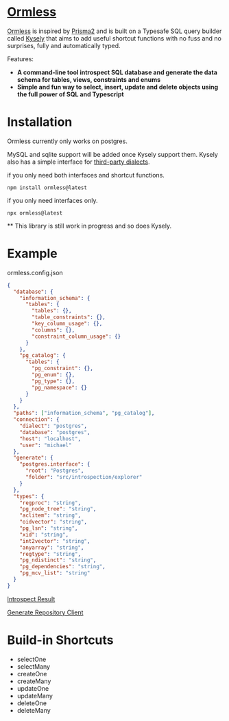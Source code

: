 # [Ormless](https://github.com/xiaoyu-tamu/ormless)

[Ormless](https://github.com/xiaoyu-tamu/ormless) is inspired by [Prisma2](https://github.com/prisma/prisma) and is built on a Typesafe SQL query builder called [Kysely](https://github.com/koskimas/kysely) that aims to add useful shortcut functions with no fuss and no surprises, fully and automatically typed.

Features:

- **A command-line tool introspect SQL database and generate the data schema for tables, views, constraints and enums**
- **Simple and fun way to select, insert, update and delete objects using the full power of SQL and Typescript**

# Installation


Ormless currently only works on postgres.

MySQL and sqlite support will be added once Kysely support them. Kysely also has a simple interface for [third-party dialects](https://koskimas.github.io/kysely/interfaces/Dialect.html).

if you only need both interfaces and shortcut functions.

`npm install ormless@latest`

if you only need interfaces only.

`npx ormless@latest`

\*\* This library is still work in progress and so does Kysely.

# Example

ormless.config.json

```json
{
  "database": {
    "information_schema": {
      "tables": {
        "tables": {},
        "table_constraints": {},
        "key_column_usage": {},
        "columns": {},
        "constraint_column_usage": {}
      }
    },
    "pg_catalog": {
      "tables": {
        "pg_constraint": {},
        "pg_enum": {},
        "pg_type": {},
        "pg_namespace": {}
      }
    }
  },
  "paths": ["information_schema", "pg_catalog"],
  "connection": {
    "dialect": "postgres",
    "database": "postgres",
    "host": "localhost",
    "user": "michael"
  },
  "generate": {
    "postgres.interface": {
      "root": "Postgres",
      "folder": "src/introspection/explorer"
    }
  },
  "types": {
    "regproc": "string",
    "pg_node_tree": "string",
    "aclitem": "string",
    "oidvector": "string",
    "pg_lsn": "string",
    "xid": "string",
    "int2vector": "string",
    "anyarray": "string",
    "regtype": "string",
    "pg_ndistinct": "string",
    "pg_dependencies": "string",
    "pg_mcv_list": "string"
  }
}
```

[Introspect Result](https://github.com/xiaoyu-tamu/ormless/blob/main/example/database.ts)

[Generate Repository Client](https://github.com/xiaoyu-tamu/ormless/blob/main/example/index.ts)

# Build-in Shortcuts

- selectOne
- selectMany
- createOne
- createMany
- updateOne
- updateMany
- deleteOne
- deleteMany
